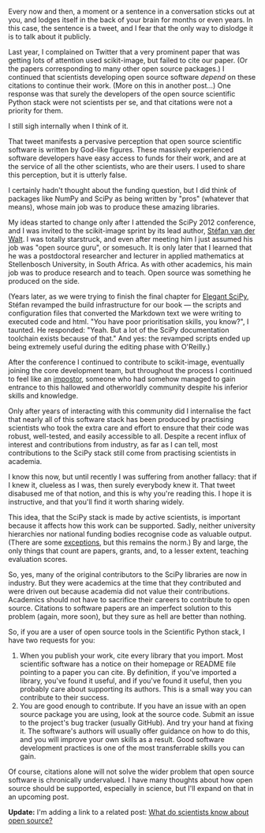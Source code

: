 <!--
.. title: Why you should cite open source tools
.. slug: why-you-should-cite-open-source-tools
.. date: 2019-05-02 12:31:30 UTC+10:00
.. tags: Planet SciPy,open-source,science,programming,Python
.. category: 
.. link: 
.. description: 
.. type: text
-->

Every now and then, a moment or a sentence in a conversation sticks out at you,
and lodges itself in the back of your brain for months or even years. In this
case, the sentence is a tweet, and I fear that the only way to dislodge it is
to talk about it publicly.

Last year, I complained on Twitter that a very prominent paper that was getting
lots of attention used scikit-image, but failed to cite our paper. (Or the
papers corresponding to many other open source packages.) I continued that
scientists developing open source software *depend* on these citations to
continue their work. (More on this in another post...) One response was that
surely the developers of the open source scientific Python stack were not
scientists per se, and that citations were not a priority for them.

I still sigh internally when I think of it.

That tweet manifests a pervasive perception that open source scientific
software is written by God-like figures. These massively experienced software
developers have easy access to funds for their work, and are at the service of
all the other scientists, who are their users. I used to share this perception,
but it is utterly false.

I certainly hadn't thought about the funding question, but I did think of
packages like NumPy and SciPy as being written by "pros" (whatever that means),
whose main job was to produce these amazing libraries.

My ideas started to change only after I attended the SciPy 2012 conference, and
I was invited to the scikit-image sprint by its lead author, [Stéfan van der
Walt](https://mentat.za.net/). I was totally starstruck, and even after meeting
him I just assumed his job was "open source guru", or somesuch. It is only
later that I learned that he was a postdoctoral researcher and lecturer in
applied mathematics at Stellenbosch University, in South Africa. As with other
academics, his main job was to produce research and to teach. Open source was
something he produced on the side.

(Years later, as we were trying to finish the final chapter for
[Elegant SciPy](http://elegant-scipy.org), Stéfan revamped the build
infrastructure for our book — the scripts and configuration files that
converted the Markdown text we were writing to executed code and html. "You
have poor prioritisation skills, you know?", I taunted. He responded: "Yeah.
But a lot of the SciPy documentation toolchain exists because of that." And
yes: the revamped scripts ended up being extremely useful during the editing
phase with O'Reilly.)

After the conference I continued to contribute to scikit-image, eventually
joining the core development team, but throughout the process I continued to
feel like an [impostor](https://en.wikipedia.org/wiki/Impostor_syndrome),
someone who had somehow managed to gain entrance to this hallowed and
otherworldly community despite his inferior skills and knowledge.

Only after years of interacting with this community did I internalise the fact
that nearly all of this software stack has been produced by practising
scientists who took the extra care and effort to ensure that their code was
robust, well-tested, and easily accessible to all. Despite a recent influx of
interest and contributions from industry, as far as I can tell, most
contributions to the SciPy stack still come from practising scientists in
academia.

I know this now, but until recently I was suffering from another fallacy: that
if I knew it, clueless as I was, then surely everybody knew it. That tweet
disabused me of that notion, and this is why you're reading this. I hope it is
instructive, and that you'll find it worth sharing widely.

This idea, that the SciPy stack is made by active scientists, is important
because it affects how this work can be supported. Sadly, neither university
hierarchies nor national funding bodies recognise code as valuable output.
(There are some
[exceptions](https://twitter.com/ethanwhite/status/1083008449242378240), but
this remains the norm.) By and large, the only things that count are papers,
grants, and, to a lesser extent, teaching evaluation scores. 

So, yes, many of the original contributors to the SciPy libraries are now in
industry. But they were academics at the time that they contributed and were
driven out because academia did not value their contributions. Academics should
not have to sacrifice their careers to contribute to open source. Citations to
software papers are an imperfect solution to this problem (again, more soon),
but they sure as hell are better than nothing.

So, if you are a user of open source tools in the Scientific Python stack, I
have two requests for you:

1. When you publish your work, cite every library that you import. Most
   scientific software has a notice on their homepage or README file pointing
   to a paper you can cite. By definition, if you've imported a library, you've
   found it useful, and if you've found it useful, then you probably care about
   supporting its authors. This is a small way you can contribute to their
   success.
2. You are good enough to contribute. If you have an issue
   with an open source package you are using, look at the source code. Submit
   an issue to the project's bug tracker (usually GitHub). And try your hand at
   fixing it. The software's authors will usually offer guidance on
   how to do this, and you will improve your own skills as a result. Good
   software development practices is one of the most transferrable skills you
   can gain.

Of course, citations alone will not solve the wider problem that open source
software is chronically undervalued. I have many thoughts about how open source
should be supported, especially in science, but I'll expand on that in an
upcoming post.

**Update:** I'm adding a link to a related post: [What do scientists know about
open source?](http://ilovesymposia.com/2018/06/20/what-do-scientists-know-about-open-source/)
